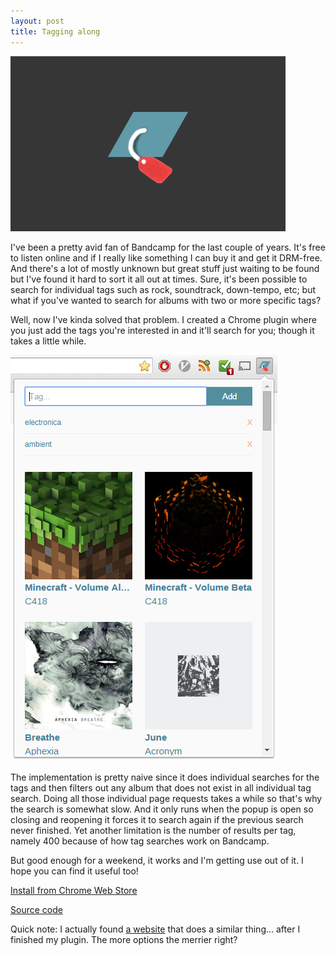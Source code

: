 ```yaml
---
layout: post
title: Tagging along
---
```


[![originalSizeImage](/images/bandcamp_tag_search_large_icon.png)](/images/bandcamp_tag_search_large_icon.png)

I've been a pretty avid fan of Bandcamp for the last couple of years. It's free to listen online and if I really like something I can buy it and get it DRM-free. And there's a lot of mostly unknown but great stuff just waiting to be found but I've found it hard to sort it all out at times. Sure, it's been possible to search for individual tags such as rock, soundtrack, down-tempo, etc; but what if you've wanted to search for albums with two or more specific tags?

Well, now I've kinda solved that problem. I created a Chrome plugin where you just add the tags you're interested in and it'll search for you; though it takes a little while.

[![originalSizeImage](/images/bandcamp_tag_search.png)](/images/bandcamp_tag_search.png)

The implementation is pretty naive since it does individual searches for the tags and then filters out any album that does not exist in all individual tag search. Doing all those individual page requests takes a while so that's why the search is somewhat slow. And it only runs when the popup is open so closing and reopening it forces it to search again if the previous search never finished. Yet another limitation is the number of results per tag, namely 400 because of how tag searches work on Bandcamp.

But good enough for a weekend, it works and I'm getting use out of it. I hope you can find it useful too!

[Install from Chrome Web Store](https://chrome.google.com/webstore/detail/bandcamp-tag-search/fkkbhcpcpapcgcfjmllgibbnalmpbjcm)

[Source code](https://github.com/SvDvorak/BandcampMultitagSearch)

Quick note: I actually found [a website](http://www.influenza-records.com/find/) that does a similar thing... after I finished my plugin. The more options the merrier right?